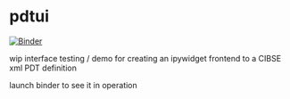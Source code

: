 # pdtui

[![Binder](https://mybinder.org/badge_logo.svg)](https://mybinder.org/v2/gh/gunstonej/pdtui/HEAD?filepath=pdtui.ipynb)

wip interface testing / demo for creating an ipywidget frontend to a CIBSE xml PDT definition

launch binder to see it in operation